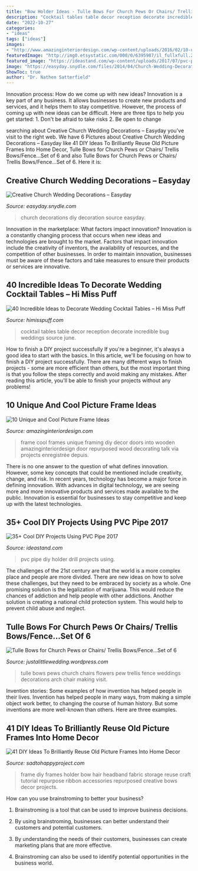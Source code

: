 ```yaml
---
title: "Bow Holder Ideas - Tulle Bows For Church Pews Or Chairs/ Trellis Bows/fence…set Of 6"
description: "Cocktail tables table decor reception decorate incredible bug weddings source june"
date: "2022-10-27"
categories:
- "ideas"
tags: ["ideas"]
images:
- "http://www.amazinginteriordesign.com/wp-content/uploads/2016/02/10-unique-and-cool-picture-frame-ideas-5.jpg"
featuredImage: "http://img0.etsystatic.com/000/0/6395987/il_fullxfull.254813798.jpg"
featured_image: "https://ideastand.com/wp-content/uploads/2017/07/pvc-pipe-diy/37-pvc-pipe-diy-ideas-tutorials.jpg"
image: "https://easyday.snydle.com/files/2014/04/Church-Wedding-Decoration-19.jpg"
ShowToc: true
author: "Dr. Nathen Satterfield"
---
```



Innovation process: How do we come up with new ideas?
Innovation is a key part of any business. It allows businesses to create new products and services, and it helps them to stay competitive. However, the process of coming up with new ideas can be difficult. Here are three tips to help you get started: 1. Don't be afraid to take risks 2. Be open to change 
	

		
searching about Creative Church Wedding Decorations – Easyday you've visit to the right web. We have 6 Pictures about Creative Church Wedding Decorations – Easyday like 41 DIY Ideas To Brilliantly Reuse Old Picture Frames Into Home Decor, Tulle Bows for Church Pews or Chairs/ Trellis Bows/Fence…Set of 6 and also Tulle Bows for Church Pews or Chairs/ Trellis Bows/Fence…Set of 6. Here it is:
		
    
## Creative Church Wedding Decorations – Easyday

<img loading=lazy src="https://easyday.snydle.com/files/2014/04/Church-Wedding-Decoration-19.jpg" onerror="this.onerror=null;this.src='https://tse1.mm.bing.net/th?id=OIP.6Z_TJwsAeVbWvSlgS3k2mQHaK4&amp;pid=15.1';" alt="Creative Church Wedding Decorations – Easyday">

_Source: easyday.snydle.com_

>church decorations diy decoration source easyday. 

	

Innovation in the marketplace: What factors impact innovation?
Innovation is a constantly changing process that occurs when new ideas and technologies are brought to the market. Factors that impact innovation include the creativity of inventors, the availability of resources, and the competition of other businesses. In order to maintain innovation, businesses must be aware of these factors and take measures to ensure their products or services are innovative.

    
## 40 Incredible Ideas To Decorate Wedding Cocktail Tables – Hi Miss Puff

<img loading=lazy src="https://www.himisspuff.com/wp-content/uploads/2017/11/Wedding-reception-cocktail-table-decor-ideas-1-e1577000015788.jpg" onerror="this.onerror=null;this.src='https://tse1.mm.bing.net/th?id=OIP.rsOwX1TLMjGuJMd_llXf6gHaLH&amp;pid=15.1';" alt="40 Incredible Ideas to Decorate Wedding Cocktail Tables – Hi Miss Puff">

_Source: himisspuff.com_

>cocktail tables table decor reception decorate incredible bug weddings source june. 

	

How to finish a DIY project successfully
If you're a beginner, it's always a good idea to start with the basics. In this article, we'll be focusing on how to finish a DIY project successfully. There are many different ways to finish projects - some are more efficient than others, but the most important thing is that you follow the steps correctly and avoid making any mistakes. After reading this article, you'll be able to finish your projects without any problems!

    
## 10 Unique And Cool Picture Frame Ideas

<img loading=lazy src="http://www.amazinginteriordesign.com/wp-content/uploads/2016/02/10-unique-and-cool-picture-frame-ideas-5.jpg" onerror="this.onerror=null;this.src='https://tse2.mm.bing.net/th?id=OIP.BgStIHlZD0dxijM5Rp7pJwHaPn&amp;pid=15.1';" alt="10 Unique and Cool Picture Frame Ideas">

_Source: amazinginteriordesign.com_

>frame cool frames unique framing diy decor doors into wooden amazinginteriordesign door repurposed wood decorating talk via projects enregistrée depuis. 

	

There is no one answer to the question of what defines innovation. However, some key concepts that could be mentioned include creativity, change, and risk. In recent years, technology has become a major force in defining innovation. With advances in digital technology, we are seeing more and more innovative products and services made available to the public. Innovation is essential for businesses to stay competitive and keep up with the latest technologies.

    
## 35+ Cool DIY Projects Using PVC Pipe 2017

<img loading=lazy src="https://ideastand.com/wp-content/uploads/2017/07/pvc-pipe-diy/37-pvc-pipe-diy-ideas-tutorials.jpg" onerror="this.onerror=null;this.src='https://tse2.mm.bing.net/th?id=OIP.jX1TEeaaY6VnpoORl3-1dQHaJ4&amp;pid=15.1';" alt="35+ Cool DIY Projects Using PVC Pipe 2017">

_Source: ideastand.com_

>pvc pipe diy holder drill projects using. 

	

The challenges of the 21st century are that the world is a more complex place and people are more divided. There are new ideas on how to solve these challenges, but they need to be embraced by society as a whole. One promising solution is the legalization of marijuana. This would reduce the chances of addiction and help people with other addictions. Another solution is creating a national child protection system. This would help to prevent child abuse and neglect.

    
## Tulle Bows For Church Pews Or Chairs/ Trellis Bows/Fence…Set Of 6

<img loading=lazy src="http://img0.etsystatic.com/000/0/6395987/il_fullxfull.254813798.jpg" onerror="this.onerror=null;this.src='https://tse4.mm.bing.net/th?id=OIP.l2mXhYHlP5otiSjPMFsqtAHaJ4&amp;pid=15.1';" alt="Tulle Bows for Church Pews or Chairs/ Trellis Bows/Fence…Set of 6">

_Source: justalittlewedding.wordpress.com_

>tulle bows pews church chairs flowers pew trellis fence weddings decorations arch chair making visit. 

	

Invention stories: Some examples of how invention has helped people in their lives.
Invention has helped people in many ways, from making a simple object work better, to changing the course of human history. But some inventions are more well-known than others. Here are three examples.

    
## 41 DIY Ideas To Brilliantly Reuse Old Picture Frames Into Home Decor

<img loading=lazy src="http://sadtohappyproject.com/wp-content/uploads/2014/11/diy-vintage-picture-frames-projects1.jpg" onerror="this.onerror=null;this.src='https://tse3.mm.bing.net/th?id=OIP.UkL6rSJ-q0ko50XGyIjV3gHaLH&amp;pid=15.1';" alt="41 DIY Ideas To Brilliantly Reuse Old Picture Frames Into Home Decor">

_Source: sadtohappyproject.com_

>frame diy frames holder bow hair headband fabric storage reuse craft tutorial repurpose ribbon accessories repurposed creative bows decor projects. 

	

How can you use brainstroming to better your business?
1. Brainstroming is a tool that can be used to improve business decisions.
2. By using brainstroming, businesses can better understand their customers and potential customers.

3. By understanding the needs of their customers, businesses can create marketing plans that are more effective.

4. Brainstroming can also be used to identify potential opportunities in the business world.

